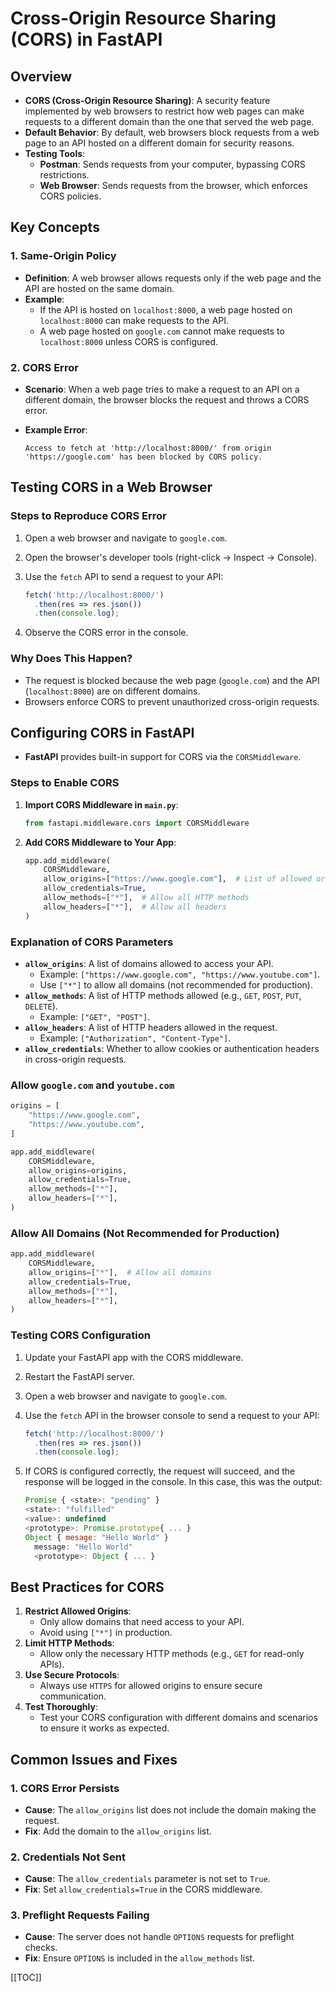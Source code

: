 # Cross-Origin Resource Sharing (CORS) in FastAPI

## Overview

- **CORS (Cross-Origin Resource Sharing)**: A security feature implemented by web browsers to restrict how web pages can make requests to a different domain than the one that served the web page.
- **Default Behavior**: By default, web browsers block requests from a web page to an API hosted on a different domain for security reasons.
- **Testing Tools**:
  - **Postman**: Sends requests from your computer, bypassing CORS restrictions.
  - **Web Browser**: Sends requests from the browser, which enforces CORS policies.

## Key Concepts

### 1. **Same-Origin Policy**

- **Definition**: A web browser allows requests only if the web page and the API are hosted on the same domain.
- **Example**:
  - If the API is hosted on `localhost:8000`, a web page hosted on `localhost:8000` can make requests to the API.
  - A web page hosted on `google.com` cannot make requests to `localhost:8000` unless CORS is configured.

### 2. **CORS Error**

- **Scenario**: When a web page tries to make a request to an API on a different domain, the browser blocks the request and throws a CORS error.
- **Example Error**:

  ```plaintext
  Access to fetch at 'http://localhost:8000/' from origin 'https://google.com' has been blocked by CORS policy.
  ```

## Testing CORS in a Web Browser

### Steps to Reproduce CORS Error

1. Open a web browser and navigate to `google.com`.
2. Open the browser's developer tools (right-click → Inspect → Console).
3. Use the `fetch` API to send a request to your API:

   ```javascript
   fetch('http://localhost:8000/')
     .then(res => res.json())
     .then(console.log);
   ```

4. Observe the CORS error in the console.

### Why Does This Happen?

- The request is blocked because the web page (`google.com`) and the API (`localhost:8000`) are on different domains.
- Browsers enforce CORS to prevent unauthorized cross-origin requests.

## Configuring CORS in FastAPI

- **FastAPI** provides built-in support for CORS via the `CORSMiddleware`.

### Steps to Enable CORS

1. **Import CORS Middleware in `main.py`**:

   ```python
   from fastapi.middleware.cors import CORSMiddleware
   ```

2. **Add CORS Middleware to Your App**:

   ```python
   app.add_middleware(
       CORSMiddleware,
       allow_origins=["https://www.google.com"],  # List of allowed origins
       allow_credentials=True,
       allow_methods=["*"],  # Allow all HTTP methods
       allow_headers=["*"],  # Allow all headers
   )
   ```

### Explanation of CORS Parameters

- **`allow_origins`**: A list of domains allowed to access your API.
  - Example: `["https://www.google.com", "https://www.youtube.com"]`.
  - Use `["*"]` to allow all domains (not recommended for production).
- **`allow_methods`**: A list of HTTP methods allowed (e.g., `GET`, `POST`, `PUT`, `DELETE`).
  - Example: `["GET", "POST"]`.
- **`allow_headers`**: A list of HTTP headers allowed in the request.
  - Example: `["Authorization", "Content-Type"]`.
- **`allow_credentials`**: Whether to allow cookies or authentication headers in cross-origin requests.

### Allow `google.com` and `youtube.com`

```python
origins = [
    "https://www.google.com",
    "https://www.youtube.com",
]

app.add_middleware(
    CORSMiddleware,
    allow_origins=origins,
    allow_credentials=True,
    allow_methods=["*"],
    allow_headers=["*"],
)
```

### Allow All Domains (Not Recommended for Production)

```python
app.add_middleware(
    CORSMiddleware,
    allow_origins=["*"],  # Allow all domains
    allow_credentials=True,
    allow_methods=["*"],
    allow_headers=["*"],
)
```

### Testing CORS Configuration

1. Update your FastAPI app with the CORS middleware.
2. Restart the FastAPI server.
3. Open a web browser and navigate to `google.com`.
4. Use the `fetch` API in the browser console to send a request to your API:

   ```javascript
   fetch('http://localhost:8000/')
     .then(res => res.json())
     .then(console.log);
   ```

5. If CORS is configured correctly, the request will succeed, and the response will be logged in the console. In this case, this was the output:

    ```javascript
    Promise { <state>: "pending" }
    <state>: "fulfilled"
    <value>: undefined
    <prototype>: Promise.prototype{ ... }
    Object { mesage: "Hello World" }
      message: "Hello World"
      <prototype>: Object { ... }
    ```

## Best Practices for CORS

1. **Restrict Allowed Origins**:
   - Only allow domains that need access to your API.
   - Avoid using `["*"]` in production.
2. **Limit HTTP Methods**:
   - Allow only the necessary HTTP methods (e.g., `GET` for read-only APIs).
3. **Use Secure Protocols**:
   - Always use `HTTPS` for allowed origins to ensure secure communication.
4. **Test Thoroughly**:
   - Test your CORS configuration with different domains and scenarios to ensure it works as expected.

## Common Issues and Fixes

### 1. **CORS Error Persists**

- **Cause**: The `allow_origins` list does not include the domain making the request.
- **Fix**: Add the domain to the `allow_origins` list.

### 2. **Credentials Not Sent**

- **Cause**: The `allow_credentials` parameter is not set to `True`.
- **Fix**: Set `allow_credentials=True` in the CORS middleware.

### 3. **Preflight Requests Failing**

- **Cause**: The server does not handle `OPTIONS` requests for preflight checks.
- **Fix**: Ensure `OPTIONS` is included in the `allow_methods` list.

[[TOC]]

